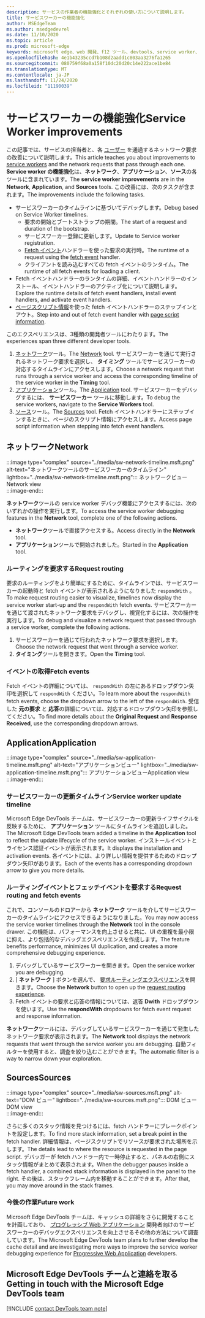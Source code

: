 ```yaml
---
description: サービスの作業者の機能強化とそれぞれの使い方について説明します。
title: サービスワーカーの機能強化
author: MSEdgeTeam
ms.author: msedgedevrel
ms.date: 11/10/2020
ms.topic: article
ms.prod: microsoft-edge
keywords: microsoft edge、web 開発、f12 ツール、devtools、service worker、PWA
ms.openlocfilehash: 4e1b43235ccd7b108d2aadd1c803aa3276fa1265
ms.sourcegitcommit: 080759f68a0a158f10dc20d20c14e222ace1be84
ms.translationtype: MT
ms.contentlocale: ja-JP
ms.lasthandoff: 11/24/2020
ms.locfileid: "11190039"
---
```

# <span data-ttu-id="c3611-104">サービスワーカーの機能強化</span><span class="sxs-lookup"><span data-stu-id="c3611-104">Service Worker improvements</span></span>  

<span data-ttu-id="c3611-105">この記事では、サービスの担当者と、各 [ユーザー][MdnServiceWorkerApi] を通過するネットワーク要求の改善について説明します。</span><span class="sxs-lookup"><span data-stu-id="c3611-105">This article teaches you about improvements to [service workers][MdnServiceWorkerApi] and the network requests that pass through each one.</span></span>  <span data-ttu-id="c3611-106">**Service worker の機能強化**は、**ネットワーク**、**アプリケーション**、**ソース**の各ツールに含まれています。</span><span class="sxs-lookup"><span data-stu-id="c3611-106">The **service worker improvements** are in the **Network**, **Application**, and **Sources** tools.</span></span>  <span data-ttu-id="c3611-107">この改善には、次のタスクが含まれます。</span><span class="sxs-lookup"><span data-stu-id="c3611-107">The improvements include the following tasks.</span></span>  

*   <span data-ttu-id="c3611-108">サービスワーカーのタイムラインに基づいてデバッグします。</span><span class="sxs-lookup"><span data-stu-id="c3611-108">Debug based on Service Worker timelines.</span></span>  
    *   <span data-ttu-id="c3611-109">要求の開始とブートストラップの期間。</span><span class="sxs-lookup"><span data-stu-id="c3611-109">The start of a request and duration of the bootstrap.</span></span>  
    *   <span data-ttu-id="c3611-110">サービスワーカー登録に更新します。</span><span class="sxs-lookup"><span data-stu-id="c3611-110">Update to Service worker registration.</span></span>  
    *   <span data-ttu-id="c3611-111">[Fetch イベント][MdnFetchEvent]ハンドラーを使った要求の実行時。</span><span class="sxs-lookup"><span data-stu-id="c3611-111">The runtime of a request using the [fetch event][MdnFetchEvent] handler.</span></span>  
    *   <span data-ttu-id="c3611-112">クライアントを読み込むすべての fetch イベントのランタイム。</span><span class="sxs-lookup"><span data-stu-id="c3611-112">The runtime of all fetch events for loading a client.</span></span>  
*   <span data-ttu-id="c3611-113">Fetch イベントハンドラーのランタイムの詳細、イベントハンドラーのインストール、イベントハンドラーのアクティブ化について説明します。</span><span class="sxs-lookup"><span data-stu-id="c3611-113">Explore the runtime details of fetch event handlers, install event handlers, and activate event handlers.</span></span>  
*   <span data-ttu-id="c3611-114">[ページスクリプト情報](#sources)を使った fetch イベントハンドラーのステップインとアウト。</span><span class="sxs-lookup"><span data-stu-id="c3611-114">Step into and out of fetch event handler with [page script information](#sources).</span></span>  

<span data-ttu-id="c3611-115">このエクスペリエンスは、3種類の開発者ツールにわたります。</span><span class="sxs-lookup"><span data-stu-id="c3611-115">The experiences span three different developer tools.</span></span>  

1.  <span data-ttu-id="c3611-116">[ネットワーク](#network)ツール。</span><span class="sxs-lookup"><span data-stu-id="c3611-116">The [Network](#network) tool.</span></span>  <span data-ttu-id="c3611-117">サービスワーカーを通じて実行されるネットワーク要求を選択し、 **タイミング** ツールでサービスワーカーの対応するタイムラインにアクセスします。</span><span class="sxs-lookup"><span data-stu-id="c3611-117">Choose a network request that runs through a service worker and access the corresponding timeline of the service worker in the **Timing** tool.</span></span>  
1.  <span data-ttu-id="c3611-118">[アプリケーション](#application)ツール。</span><span class="sxs-lookup"><span data-stu-id="c3611-118">The [Application](#application) tool.</span></span>  <span data-ttu-id="c3611-119">サービスワーカーをデバッグするには、 **サービスワーカー** ツールに移動します。</span><span class="sxs-lookup"><span data-stu-id="c3611-119">To debug the service workers, navigate to the **Service Workers** tool.</span></span>  
1.  <span data-ttu-id="c3611-120">[ソース](#sources)ツール。</span><span class="sxs-lookup"><span data-stu-id="c3611-120">The [Sources](#sources) tool.</span></span>  <span data-ttu-id="c3611-121">Fetch イベントハンドラーにステップインするときに、ページのスクリプト情報にアクセスします。</span><span class="sxs-lookup"><span data-stu-id="c3611-121">Access page script information when stepping into fetch event handlers.</span></span>  

## <span data-ttu-id="c3611-122">ネットワーク</span><span class="sxs-lookup"><span data-stu-id="c3611-122">Network</span></span>  

:::image type="complex" source="../media/sw-network-timeline.msft.png" alt-text="ネットワークツールのサービスワーカーのタイムライン" lightbox="../media/sw-network-timeline.msft.png":::
   <span data-ttu-id="c3611-124">ネットワークビュー</span><span class="sxs-lookup"><span data-stu-id="c3611-124">Network view</span></span>  
:::image-end:::  

<span data-ttu-id="c3611-125">**ネットワーク**ツールの service worker デバッグ機能にアクセスするには、次のいずれかの操作を実行します。</span><span class="sxs-lookup"><span data-stu-id="c3611-125">To access the service worker debugging features in the **Network** tool, complete one of the following actions.</span></span>  

*   <span data-ttu-id="c3611-126">**ネットワーク**ツールで直接アクセスする。</span><span class="sxs-lookup"><span data-stu-id="c3611-126">Access directly in the **Network** tool.</span></span>  
*   <span data-ttu-id="c3611-127">**アプリケーション**ツールで開始されました。</span><span class="sxs-lookup"><span data-stu-id="c3611-127">Started in the **Application** tool.</span></span>  
    
### <span data-ttu-id="c3611-128">ルーティングを要求する</span><span class="sxs-lookup"><span data-stu-id="c3611-128">Request routing</span></span>  

<span data-ttu-id="c3611-129">要求のルーティングをより簡単にするために、タイムラインでは、サービスワーカーの起動時と fetch イベントが表示されるようになりました `respondWith` 。</span><span class="sxs-lookup"><span data-stu-id="c3611-129">To make request routing easier to visualize, timelines now display the service worker start-up and the `respondWith` fetch events.</span></span>  <span data-ttu-id="c3611-130">サービスワーカーを通じて渡されたネットワーク要求をデバッグし、視覚化するには、次の操作を実行します。</span><span class="sxs-lookup"><span data-stu-id="c3611-130">To debug and visualize a network request that passed through a service worker, complete the following actions.</span></span>  

1.  <span data-ttu-id="c3611-131">サービスワーカーを通じて行われたネットワーク要求を選択します。</span><span class="sxs-lookup"><span data-stu-id="c3611-131">Choose the network request that went through a service worker.</span></span>  
1.  <span data-ttu-id="c3611-132">**タイミング**ツールを開きます。</span><span class="sxs-lookup"><span data-stu-id="c3611-132">Open the **Timing** tool.</span></span>  
    
### <span data-ttu-id="c3611-133">イベントの取得</span><span class="sxs-lookup"><span data-stu-id="c3611-133">Fetch events</span></span>  

<span data-ttu-id="c3611-134">Fetch イベントの詳細については、 `respondWith` の左にあるドロップダウン矢印を選択して `respondWith` ください。</span><span class="sxs-lookup"><span data-stu-id="c3611-134">To learn more about the `respondWith` fetch events, choose the dropdown arrow to the left of the `respondWith`.</span></span>  <span data-ttu-id="c3611-135">受信した **元の要求** と **応答**の詳細については、対応するドロップダウン矢印を参照してください。</span><span class="sxs-lookup"><span data-stu-id="c3611-135">To find more details about the **Original Request** and **Response Received**, use the corresponding dropdown arrows.</span></span>  

## <span data-ttu-id="c3611-136">Application</span><span class="sxs-lookup"><span data-stu-id="c3611-136">Application</span></span>  

:::image type="complex" source="../media/sw-application-timeline.msft.png" alt-text="アプリケーションビュー" lightbox="../media/sw-application-timeline.msft.png":::
   <span data-ttu-id="c3611-138">アプリケーションビュー</span><span class="sxs-lookup"><span data-stu-id="c3611-138">Application view</span></span>  
:::image-end:::  

### <span data-ttu-id="c3611-139">サービスワーカーの更新タイムライン</span><span class="sxs-lookup"><span data-stu-id="c3611-139">Service worker update timeline</span></span>  

<span data-ttu-id="c3611-140">Microsoft Edge DevTools チームは、サービスワーカーの更新ライフサイクルを反映するために、 **アプリケーション** ツールにタイムラインを追加しました。</span><span class="sxs-lookup"><span data-stu-id="c3611-140">The Microsoft Edge DevTools team added a timeline in the **Application** tool to reflect the update lifecycle of the service worker.</span></span>  <span data-ttu-id="c3611-141">インストールイベントとライセンス認証イベントが表示されます。</span><span class="sxs-lookup"><span data-stu-id="c3611-141">It displays the installation and activation events.</span></span>  <span data-ttu-id="c3611-142">各イベントには、より詳しい情報を提供するためのドロップダウン矢印があります。</span><span class="sxs-lookup"><span data-stu-id="c3611-142">Each of the events has a corresponding dropdown arrow to give you more details.</span></span>  

### <span data-ttu-id="c3611-143">ルーティングイベントとフェッチイベントを要求する</span><span class="sxs-lookup"><span data-stu-id="c3611-143">Request routing and fetch events</span></span>  

<span data-ttu-id="c3611-144">これで、コンソールのドロアーから **ネットワーク** ツールを介してサービスワーカーのタイムラインにアクセスできるようになりました。</span><span class="sxs-lookup"><span data-stu-id="c3611-144">You may now access the service worker timelines through the **Network** tool in the console drawer.</span></span>  <span data-ttu-id="c3611-145">この機能は、パフォーマンスを向上させると共に、UI の重複を最小限に抑え、より包括的なデバッグエクスペリエンスを作成します。</span><span class="sxs-lookup"><span data-stu-id="c3611-145">The feature benefits performance, minimizes UI duplication, and creates a more comprehensive debugging experience.</span></span>  

1.  <span data-ttu-id="c3611-146">デバッグしているサービスワーカーを開きます。</span><span class="sxs-lookup"><span data-stu-id="c3611-146">Open the service worker you are debugging.</span></span>  
1.  <span data-ttu-id="c3611-147">[ **ネットワーク** ] ボタンを選んで、 [要求ルーティングエクスペリエンス](#network)を開きます。</span><span class="sxs-lookup"><span data-stu-id="c3611-147">Choose the **Network** button to open up the [request routing experience](#network).</span></span>  
1.  <span data-ttu-id="c3611-148">Fetch イベントの要求と応答の情報については、返答 **Dwith** ドロップダウンを使います。</span><span class="sxs-lookup"><span data-stu-id="c3611-148">Use the **respondWith** dropdowns for fetch event request and response information.</span></span>  

<span data-ttu-id="c3611-149">**ネットワーク**ツールには、デバッグしているサービスワーカーを通じて発生したネットワーク要求が表示されます。</span><span class="sxs-lookup"><span data-stu-id="c3611-149">The **Network** tool displays the network requests that went through the service worker you are debugging.</span></span>  <span data-ttu-id="c3611-150">自動フィルターを使用すると、調査を絞り込むことができます。</span><span class="sxs-lookup"><span data-stu-id="c3611-150">The automatic filter is a way to narrow down your exploration.</span></span>

## <span data-ttu-id="c3611-151">Sources</span><span class="sxs-lookup"><span data-stu-id="c3611-151">Sources</span></span>  

:::image type="complex" source="../media/sw-sources.msft.png" alt-text="DOM ビュー" lightbox="../media/sw-sources.msft.png":::
   <span data-ttu-id="c3611-153">DOM ビュー</span><span class="sxs-lookup"><span data-stu-id="c3611-153">DOM view</span></span>  
:::image-end:::  

<span data-ttu-id="c3611-154">さらに多くのスタック情報を見つけるには、fetch ハンドラーにブレークポイントを設定します。</span><span class="sxs-lookup"><span data-stu-id="c3611-154">To find more stack information, set a break point in the fetch handler.</span></span>  <span data-ttu-id="c3611-155">詳細情報は、ページスクリプトでリソースが要求された場所を示します。</span><span class="sxs-lookup"><span data-stu-id="c3611-155">The details lead to where the resource is requested in the page script.</span></span>  <span data-ttu-id="c3611-156">デバッガーが fetch ハンドラー内で一時停止すると、パネルの右側にスタック情報がまとめて表示されます。</span><span class="sxs-lookup"><span data-stu-id="c3611-156">When the debugger pauses inside a fetch handler, a combined stack information is displayed in the panel to the right.</span></span>  <span data-ttu-id="c3611-157">その後は、スタックフレーム内を移動することができます。</span><span class="sxs-lookup"><span data-stu-id="c3611-157">After that, you may move around in the stack frames.</span></span>  

### <span data-ttu-id="c3611-158">今後の作業</span><span class="sxs-lookup"><span data-stu-id="c3611-158">Future work</span></span>  

<span data-ttu-id="c3611-159">Microsoft Edge DevTools チームは、キャッシュの詳細をさらに開発することを計画しており、 [プログレッシブ Web アプリケーション][MdnProgressiveWebApps] 開発者向けのサービスワーカーのデバッグエクスペリエンスを向上させるその他の方法について調査しています。</span><span class="sxs-lookup"><span data-stu-id="c3611-159">The Microsoft Edge DevTools team plans to further develop the cache detail and are investigating more ways to improve the service worker debugging experience for [Progressive Web Application][MdnProgressiveWebApps] developers.</span></span>  

## <span data-ttu-id="c3611-160">Microsoft Edge DevTools チームと連絡を取る</span><span class="sxs-lookup"><span data-stu-id="c3611-160">Getting in touch with the Microsoft Edge DevTools team</span></span>  

[!INCLUDE [contact DevTools team note](../includes/contact-devtools-team-note.md)]  

<!-- links -->  

[MdnFetchEvent]: https://developer.mozilla.org/docs/Web/API/FetchEvent "FetchEvent |MDN"  
[MdnProgressiveWebApps]: https://developer.mozilla.org/docs/Web/Progressive_web_apps "プログレッシブ web アプリ (PWAs) |MDN"  
[MdnServiceWorkerApi]: https://developer.mozilla.org/docs/Web/API/Service_Worker_API "Service Worker API |MDN"  
